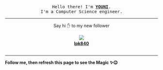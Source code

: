 <p align='center'>
    <samp>Hello there! I'm <b><a href='https://github.com/abdelyouni'>YOUNI</a></b>.<br>
        I'm a Computer Science engineer.
    </samp>
</p>
<hr>
<p align='center'>
    <span>Say hi ✋ to my new follower </span></br></br>
    <img src='https://itspot.ma/github/lpk840_avatar.png'><b></br>
    <a href='https://github.com/lpk840'>lpk840</a></b></br></br>
</p>
<hr>
<b>Follow me, then refresh this page to see the Magic ✨😉</b>